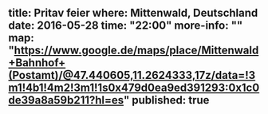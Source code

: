 title: Pritav feier
where: Mittenwald, Deutschland 
date: 2016-05-28
time: "22:00"
more-info: ""
map: "https://www.google.de/maps/place/Mittenwald+Bahnhof+(Postamt)/@47.440605,11.2624333,17z/data=!3m1!4b1!4m2!3m1!1s0x479d0ea9ed391293:0x1c0de39a8a59b211?hl=es"
published: true
---
